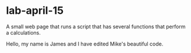 # lab-april-15

A small web page that runs a script that has several functions that perform a calculations.

Hello, my name is James and I have edited Mike's beautiful code.
